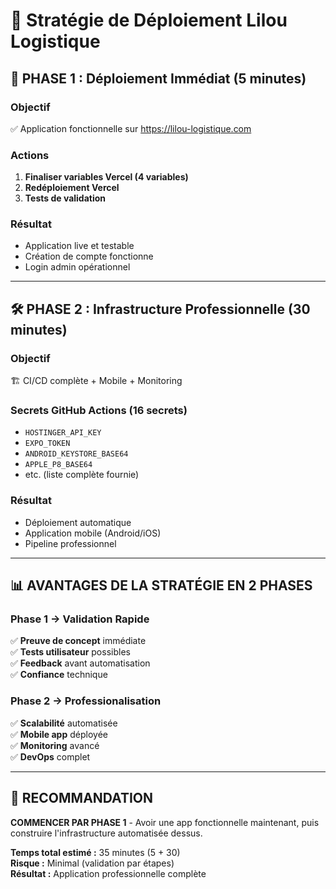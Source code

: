 # 🎯 Stratégie de Déploiement Lilou Logistique

## 🚀 PHASE 1 : Déploiement Immédiat (5 minutes)

### Objectif
✅ Application fonctionnelle sur https://lilou-logistique.com

### Actions
1. **Finaliser variables Vercel (4 variables)**
2. **Redéploiement Vercel**
3. **Tests de validation**

### Résultat
- Application live et testable
- Création de compte fonctionne
- Login admin opérationnel

---

## 🛠️ PHASE 2 : Infrastructure Professionnelle (30 minutes)

### Objectif  
🏗️ CI/CD complète + Mobile + Monitoring

### Secrets GitHub Actions (16 secrets)
- `HOSTINGER_API_KEY`
- `EXPO_TOKEN` 
- `ANDROID_KEYSTORE_BASE64`
- `APPLE_P8_BASE64`
- etc. (liste complète fournie)

### Résultat
- Déploiement automatique
- Application mobile (Android/iOS)
- Pipeline professionnel

---

## 📊 AVANTAGES DE LA STRATÉGIE EN 2 PHASES

### Phase 1 → Validation Rapide
✅ **Preuve de concept** immédiate  
✅ **Tests utilisateur** possibles  
✅ **Feedback** avant automatisation  
✅ **Confiance** technique  

### Phase 2 → Professionalisation  
✅ **Scalabilité** automatisée  
✅ **Mobile app** déployée  
✅ **Monitoring** avancé  
✅ **DevOps** complet  

---

## 🎯 RECOMMANDATION

**COMMENCER PAR PHASE 1** - Avoir une app fonctionnelle maintenant, puis construire l'infrastructure automatisée dessus.

**Temps total estimé :** 35 minutes (5 + 30)  
**Risque :** Minimal (validation par étapes)  
**Résultat :** Application professionnelle complète